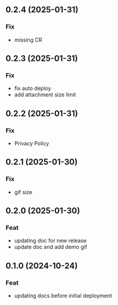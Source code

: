## 0.2.4 (2025-01-31)

### Fix

- missing CR

## 0.2.3 (2025-01-31)

### Fix

- fix auto deploy
- add attachment size limit

## 0.2.2 (2025-01-31)

### Fix

- Privacy Policy

## 0.2.1 (2025-01-30)

### Fix

- gif size

## 0.2.0 (2025-01-30)

### Feat

- updating doc for new release
- update doc and add demo gif

## 0.1.0 (2024-10-24)

### Feat

- updating docs before initial deployment
